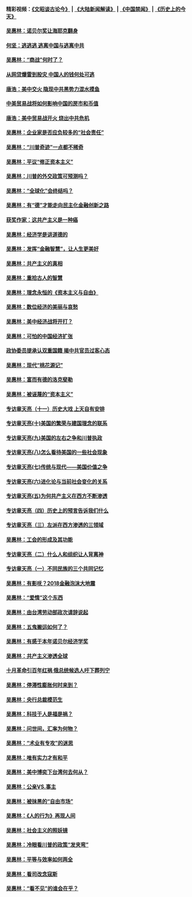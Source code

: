 #### 精彩视频：[《文昭谈古论今》](https://github.com/gfw-breaker/wenzhao) | [《大陆新闻解读》](https://github.com/gfw-breaker/ntdtv-comedy) | [《中国禁闻》](https://github.com/gfw-breaker/ntdtv-news) | [《历史上的今天》](https://github.com/gfw-breaker/today-in-history) 

#### [吴惠林：诺贝尔奖让海耶克翻身](../pages/nsc423/n10890049.md?t=02031409) 

#### [何坚：逃逃逃 逃离中国与逃离中共](../pages/nsc423/n10592891.md?t=02031409) 

#### [吴惠林：“商战”何时了？](../pages/nsc423/n10573558.md?t=02031409) 

#### [从网贷爆雷到股灾 中国人的钱何处可逃](../pages/nsc423/n10572800.md?t=02031409) 

#### [唐浩：美中交火 隐现中共黑势力混水摸鱼](../pages/nsc423/n10544040.md?t=02031409) 

#### [中美贸易战将如何影响中国的房市和币值](../pages/nsc423/n10543697.md?t=02031409) 

#### [唐浩：美中贸易战开火 烧出中共危机](../pages/nsc423/n10540126.md?t=02031409) 

#### [吴惠林：企业家是否应负较多的“社会责任”](../pages/nsc423/n10535022.md?t=02031409) 

#### [吴惠林：“川普奇迹”一点都不稀奇](../pages/nsc423/n10512808.md?t=02031409) 

#### [吴惠林：平议“修正资本主义”](../pages/nsc423/n10495724.md?t=02031409) 

#### [吴惠林：川普的外交政策可预测吗？](../pages/nsc423/n10462387.md?t=02031409) 

#### [吴惠林：“全球化”会终结吗？](../pages/nsc423/n10452838.md?t=02031409) 

#### [吴惠林：有“德”才能走向民主化金融创新之路](../pages/nsc423/n10432292.md?t=02031409) 

#### [获奖作家：这共产主义是一种癌](../pages/nsc423/n10431541.md?t=02031409) 

#### [吴惠林：经济学是讲道德的](../pages/nsc423/n10398014.md?t=02031409) 

#### [吴惠林：发挥“金融智慧”，让人生更美好](../pages/nsc423/n10375019.md?t=02031409) 

#### [吴惠林：共产主义的真相](../pages/nsc423/n10351394.md?t=02031409) 

#### [吴惠林：重拾古人的智慧](../pages/nsc423/n10337691.md?t=02031409) 

#### [吴惠林：理念永恒的《资本主义与自由》](../pages/nsc423/n10316274.md?t=02031409) 

#### [吴惠林：数位经济的美丽与哀愁](../pages/nsc423/n10292946.md?t=02031409) 

#### [吴惠林：美中经济战将开打？](../pages/nsc423/n10258825.md?t=02031409) 

#### [吴惠林：可怕的中国经济扩张](../pages/nsc423/n10219147.md?t=02031409) 

#### [政协委员提承认双重国籍 揭中共官员过客心态](../pages/nsc423/n10208809.md?t=02031409) 

#### [吴惠林：现代“桃花源记”](../pages/nsc423/n10185234.md?t=02031409) 

#### [吴惠林：富而有德的洛克斐勒](../pages/nsc423/n10142264.md?t=02031409) 

#### [吴惠林：被诬蔑的“资本主义”](../pages/nsc423/n10124816.md?t=02031409) 

#### [专访章天亮（十一）历史大戏 上天自有安排](../pages/nsc423/n10094905.md?t=02031409) 

#### [专访章天亮(十)美国的繁荣与建国理念的联系](../pages/nsc423/n10094899.md?t=02031409) 

#### [专访章天亮(九)美国的左右之争和川普执政](../pages/nsc423/n10094889.md?t=02031409) 

#### [专访章天亮(八)怎么看待美国的一些社会现象](../pages/nsc423/n10094857.md?t=02031409) 

#### [专访章天亮(七)传统与现代——美国价值之争](../pages/nsc423/n10093140.md?t=02031409) 

#### [专访章天亮(六)进化论与当前社会变化的关系](../pages/nsc423/n10092036.md?t=02031409) 

#### [专访章天亮(五)为何共产主义在西方不断渗透](../pages/nsc423/n10083620.md?t=02031409) 

#### [专访章天亮（四）历史上的预言告诉我们什么](../pages/nsc423/n10083606.md?t=02031409) 

#### [专访章天亮（三）左派在西方渗透的三领域](../pages/nsc423/n10081115.md?t=02031409) 

#### [吴惠林：工会的形成及其功能](../pages/nsc423/n10080633.md?t=02031409) 

#### [专访章天亮（二）什么人和组织让人背离神](../pages/nsc423/n10076637.md?t=02031409) 

#### [专访章天亮（一）不同民族的三个共同记忆](../pages/nsc423/n10074188.md?t=02031409) 

#### [吴惠林：有影呒？2018金融泡沫大地震](../pages/nsc423/n10040534.md?t=02031409) 

#### [吴惠林：“爱情”这个东西](../pages/nsc423/n10019423.md?t=02031409) 

#### [吴惠林：由台湾劳动部政次请辞说起](../pages/nsc423/n9979679.md?t=02031409) 

#### [吴惠林：五鬼搬运如何了？](../pages/nsc423/n9925338.md?t=02031409) 

#### [吴惠林：有感于本年诺贝尔经济学奖](../pages/nsc423/n9871883.md?t=02031409) 

#### [吴惠林：共产主义渗透全球](../pages/nsc423/n9812748.md?t=02031409) 

#### [十月革命引百年红祸 俄总统候选人吁下葬列宁](../pages/nsc423/n9810182.md?t=02031409) 

#### [吴惠林：停滞性膨胀何时来到？](../pages/nsc423/n9764136.md?t=02031409) 

#### [吴惠林：央行总裁模范生](../pages/nsc423/n9728134.md?t=02031409) 

#### [吴惠林：科技于人是福是祸？](../pages/nsc423/n9672982.md?t=02031409) 

#### [吴惠林：问世间，汇率为何物？](../pages/nsc423/n9621788.md?t=02031409) 

#### [吴惠林：“术业有专攻”的迷思](../pages/nsc423/n9580363.md?t=02031409) 

#### [吴惠林：唯有实力才有和平](../pages/nsc423/n9529599.md?t=02031409) 

#### [吴惠林：美中博奕下台湾何去何从？](../pages/nsc423/n9483598.md?t=02031409) 

#### [吴惠林：公亲VS.事主](../pages/nsc423/n9425637.md?t=02031409) 

#### [吴惠林：被抹黑的“自由市场”](../pages/nsc423/n9351545.md?t=02031409) 

#### [吴惠林：《人的行为》再现人间](../pages/nsc423/n9296339.md?t=02031409) 

#### [吴惠林：社会主义的照妖镜](../pages/nsc423/n9243460.md?t=02031409) 

#### [吴惠林：冷眼看川普的政策“发夹弯”](../pages/nsc423/n9120684.md?t=02031409) 

#### [吴惠林：平等与效率如何两全](../pages/nsc423/n9075430.md?t=02031409) 

#### [吴惠林：看司改念寇斯](../pages/nsc423/n9024915.md?t=02031409) 

#### [吴惠林：“看不见”的谁会在乎？](../pages/nsc423/n8977488.md?t=02031409) 

